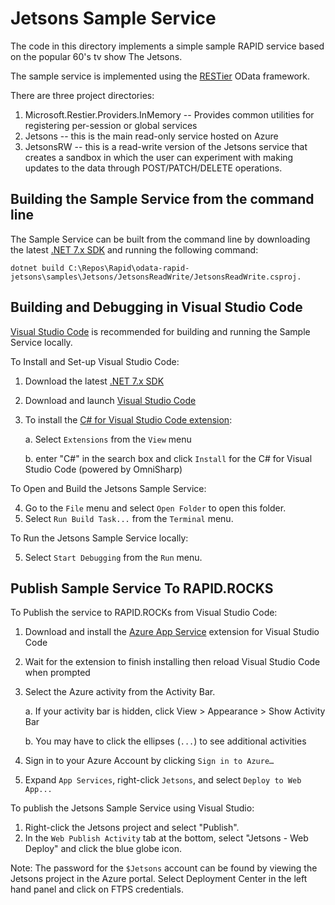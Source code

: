 # Jetsons Sample Service

The code in this directory implements a simple sample RAPID service based on the popular 60's tv show The Jetsons.

The sample service is implemented using the [RESTier](https://github.com/OData/RESTier/blob/master/README.md) OData framework.

There are three project directories:

1. Microsoft.Restier.Providers.InMemory -- Provides common utilities for registering per-session or global services
2. Jetsons -- this is the main read-only service hosted on Azure
3. JetsonsRW -- this is a read-write version of the Jetsons service that creates a sandbox in which the user can experiment with making updates to the data through POST/PATCH/DELETE operations.

## Building the Sample Service from the command line

The Sample Service can be built from the command line by downloading the latest [.NET 7.x SDK](https://dotnet.microsoft.com/en-us/download/dotnet/7.0) and running the following command:

```
dotnet build C:\Repos\Rapid\odata-rapid-jetsons\samples\Jetsons/JetsonsReadWrite/JetsonsReadWrite.csproj.
```

## Building and Debugging in Visual Studio Code

[Visual Studio Code](https://code.visualstudio.com/) is recommended for building and running the Sample Service locally.

To Install and Set-up Visual Studio Code:

1. Download the latest [.NET 7.x SDK](https://dotnet.microsoft.com/en-us/download/dotnet/7.0)
2. Download and launch [Visual Studio Code](https://code.visualstudio.com/)
3. To install the [C# for Visual Studio Code extension](https://marketplace.visualstudio.com/items?itemName=ms-dotnettools.csharp):

   a. Select `Extensions` from the `View` menu

   b. enter "C#" in the search box and click `Install` for the C# for Visual Studio Code (powered by OmniSharp)

To Open and Build the Jetsons Sample Service:

4. Go to the `File` menu and select `Open Folder` to open this folder.
5. Select `Run Build Task...` from the `Terminal` menu.

To Run the Jetsons Sample Service locally:

5. Select `Start Debugging` from the `Run` menu.

## Publish Sample Service To RAPID.ROCKS

To Publish the service to RAPID.ROCKs from Visual Studio Code:

1. Download and install the [Azure App Service](https://marketplace.visualstudio.com/items?itemName=ms-azuretools.vscode-azureappservice) extension for Visual Studio Code

2. Wait for the extension to finish installing then reload Visual Studio Code when prompted

3. Select the Azure activity from the Activity Bar.

   a. If your activity bar is hidden, click View > Appearance > Show Activity Bar

   b. You may have to click the ellipses (`...`) to see additional activities

4. Sign in to your Azure Account by clicking `Sign in to Azure…`

5. Expand `App Services`, right-click `Jetsons`, and select `Deploy to Web App...`

To publish the Jetsons Sample Service using Visual Studio:

1. Right-click the Jetsons project and select "Publish".
2. In the `Web Publish Activity` tab at the bottom, select "Jetsons - Web Deploy" and click the blue globe icon.

Note: The password for the `$Jetsons` account can be found by viewing the Jetsons project in the Azure portal. Select Deployment Center in the left hand panel and click on FTPS credentials.
